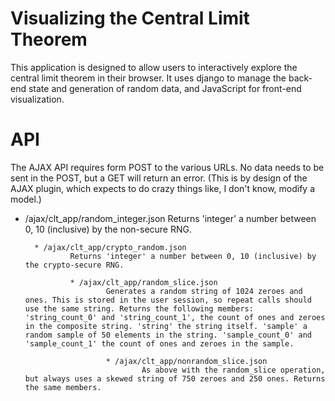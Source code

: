 # Visualizing the Central Limit Theorem #

This application is designed to allow users to interactively explore the central
limit theorem in their browser. It uses django to manage the back-end state and
generation of random data, and JavaScript for front-end visualization.

# API #
The AJAX API requires form POST to the various URLs. No data needs to be sent in
the POST, but a GET will return an error. (This is by design of the AJAX plugin,
which expects to do crazy things like, I don't know, modify a model.)

* /ajax/clt_app/random_integer.json
        Returns 'integer' a number between 0, 10 (inclusive) by the non-secure RNG.

        * /ajax/clt_app/crypto_random.json
                Returns 'integer' a number between 0, 10 (inclusive) by the crypto-secure RNG.

                * /ajax/clt_app/random_slice.json
                        Generates a random string of 1024 zeroes and ones. This is stored in the user session, so repeat calls should use the same string. Returns the following members: 'string_count_0' and 'string_count_1', the count of ones and zeroes in the composite string. 'string' the string itself. 'sample' a random sample of 50 elements in the string. 'sample_count_0' and 'sample_count_1' the count of ones and zeroes in the sample.

                        * /ajax/clt_app/nonrandom_slice.json
                                As above with the random_slice operation, but always uses a skewed string of 750 zeroes and 250 ones. Returns the same members.
